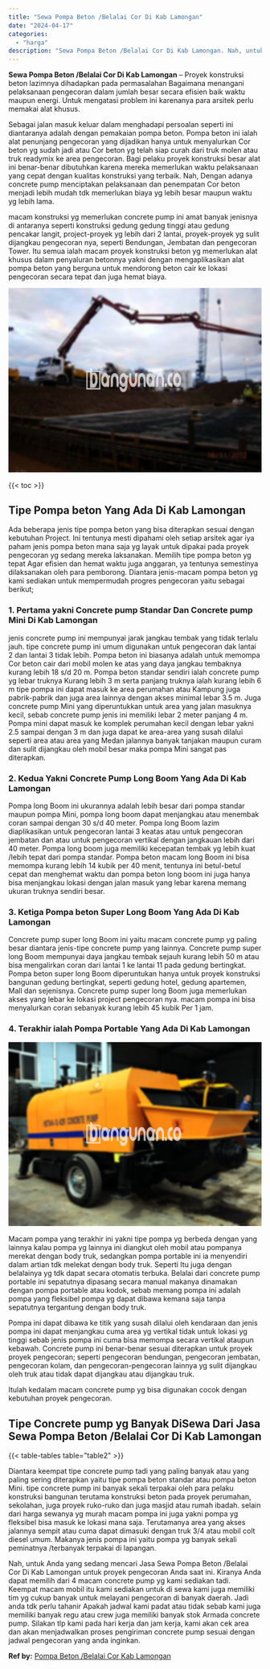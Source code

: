 ```yaml
---
title: "Sewa Pompa Beton /Belalai Cor Di Kab Lamongan"
date: "2024-04-17"
categories: 
  - "harga"
description: "Sewa Pompa Beton /Belalai Cor Di Kab Lamongan. Nah, untuk Anda yang sedang mencari Jasa Sewa Pompa Beton /Belalai Cor Di Kab Lamongan untuk proyek pengecoran..."
---
```


**Sewa Pompa Beton /Belalai Cor Di Kab Lamongan** – Proyek konstruksi beton lazimnya dihadapkan pada permasalahan Bagaimana menangani pelaksanaan pengecoran dalam jumlah besar secara efisien baik waktu maupun energi. Untuk mengatasi problem ini karenanya para arsitek perlu memakai alat khusus.

Sebagai jalan masuk keluar dalam menghadapi persoalan seperti ini diantaranya adalah dengan pemakaian pompa beton. Pompa beton ini ialah alat penunjang pengecoran yang dijadikan hanya untuk menyalurkan Cor beton yg sudah jadi atau Cor beton yg telah siap curah dari truk molen atau truk readymix ke area pengecoran. Bagi pelaku proyek konstruksi besar alat ini benar-benar dibutuhkan karena mereka memerlukan waktu pelaksanaan yang cepat dengan kualitas konstruksi yang terbaik. Nah, Dengan adanya concrete pump menciptakan pelaksanaan dan penempatan Cor beton menjadi lebih mudah tdk memerlukan biaya yg lebih besar maupun waktu yg lebih lama.

macam konstruksi yg memerlukan concrete pump ini amat banyak jenisnya di antaranya seperti konstruksi gedung gedung tinggi atau gedung pencakar langit, project-proyek yg lebih dari 2 lantai, proyek-proyek yg sulit dijangkau pengecoran nya, seperti Bendungan, Jembatan dan pengecoran Tower. Itu semua ialah macam proyek konstruksi beton yg memerlukan alat khusus dalam penyaluran betonnya yakni dengan mengaplikasikan alat pompa beton yang berguna untuk mendorong beton cair ke lokasi pengecoran secara tepat dan juga hemat biaya.

![Sewa Pompa Beton /Belalai Cor Di Kab Lamongan](/images/sewa-concrete-pump-28.png)

{{< toc >}}

## Tipe Pompa beton Yang Ada Di Kab Lamongan

Ada beberapa jenis tipe pompa beton yang bisa diterapkan sesuai dengan kebutuhan Project. Ini tentunya mesti dipahami oleh setiap arsitek agar iya paham jenis pompa beton mana saja yg layak untuk dipakai pada proyek pengecoran yg sedang mereka laksanakan. Memilih tipe pompa beton yg tepat Agar efisien dan hemat waktu juga anggaran, ya tentunya semestinya dilaksanakan oleh para pemborong. Diantara jenis-macam pompa beton yg kami sediakan untuk mempermudah progres pengecoran yaitu sebagai berikut;

### 1\. Pertama yakni Concrete pump Standar Dan Concrete pump Mini Di Kab Lamongan

jenis concrete pump ini mempunyai jarak jangkau tembak yang tidak terlalu jauh. tipe concrete pump ini umum digunakan untuk pengecoran dak lantai 2 dan lantai 3 tidak lebih. Pompa beton ini biasanya adalah untuk memompa Cor beton cair dari mobil molen ke atas yang daya jangkau tembaknya kurang lebih 18 s/d 20 m. Pompa beton standar sendiri ialah concrete pump yg lebar truknya Kurang lebih 3 m serta panjang truknya ialah kurang lebih 6 m tipe pompa ini dapat masuk ke area perumahan atau Kampung juga pabrik-pabrik dan juga area lainnya dengan akses minimal lebar 3.5 m. Juga concrete pump Mini yang diperuntukkan untuk area yang jalan masuknya kecil, sebab concrete pump jenis ini memiliki lebar 2 meter panjang 4 m. Pompa mini dapat masuk ke komplek perumahan kecil dengan lebar yakni 2.5 sampai dengan 3 m dan juga dapat ke area-area yang susah dilalui seperti area atau area yang Medan jalannya banyak tanjakan maupun curam dan sulit dijangkau oleh mobil besar maka pompa Mini sangat pas diterapkan.

### 2\. Kedua Yakni Concrete Pump Long Boom Yang Ada Di Kab Lamongan

Pompa long Boom ini ukurannya adalah lebih besar dari pompa standar maupun pompa Mini, pompa long boom dapat menjangkau atau menembak coran sampai dengan 30 s/d 40 meter. Pompa long Boom lazim diaplikasikan untuk pengecoran lantai 3 keatas atau untuk pengecoran jembatan dan atau untuk pengecoran vertikal dengan jangkauan lebih dari 40 meter. Pompa long boom juga memiliki kecepatan tembak yg lebih kuat /lebih tepat dari pompa standar. Pompa beton macam long Boom ini bisa memompa kurang lebih 14 kubik per 40 menit, tentunya ini betul-betul cepat dan menghemat waktu dan pompa beton long boom ini juga hanya bisa menjangkau lokasi dengan jalan masuk yang lebar karena memang ukuran truknya sendiri besar.

### 3\. Ketiga Pompa beton Super Long Boom Yang Ada Di Kab Lamongan

Concrete pump super long Boom ini yaitu macam concrete pump yg paling besar diantara jenis-tipe concrete pump yang lainnya. Concrete pump super long Boom mempunyai daya jangkau tembak sejauh kurang lebih 50 m atau bisa mengalirkan coran dari lantai 1 ke lantai 11 pada gedung bertingkat. Pompa beton super long Boom diperuntukan hanya untuk proyek konstruksi bangunan gedung bertingkat, seperti gedung hotel, gedung apartemen, Mall dan sejenisnya. Concrete pump super long Boom juga memerlukan akses yang lebar ke lokasi project pengecoran nya. macam pompa ini bisa menyalurkan coran sebanyak kurang lebih 45 kubik Per 1 jam.

### 4\. Terakhir ialah Pompa Portable Yang Ada Di Kab Lamongan

![Sewa Pompa Beton /Belalai Cor Di Kab Lamongan](/images/sewa-concrete-pump-08.png)

Macam pompa yang terakhir ini yakni tipe pompa yg berbeda dengan yang lainnya kalau pompa yg lainnya ini diangkut oleh mobil atau pompanya merekat dengan body truk, sedangkan pompa portable ini ia menyendiri dalam artian tdk melekat dengan body truk. Seperti Itu juga dengan belalainya yg tdk dapat secara otomatis terbuka. Belalai dari concrete pump portable ini sepatutnya dipasang secara manual makanya dinamakan dengan pompa portable atau kodok, sebab memang pompa ini adalah pompa yang fleksibel pompa yg dapat dibawa kemana saja tanpa sepatutnya tergantung dengan body truk.

Pompa ini dapat dibawa ke titik yang susah dilalui oleh kendaraan dan jenis pompa ini dapat menjangkau cuma area yg vertikal tidak untuk lokasi yg tinggi sebab jenis pompa ini cuma bisa memompa secara vertikal ataupun kebawah. Concrete pump ini benar-benar sesuai diterapkan untuk proyek proyek pengecoran; seperti pengecoran bendungan, pengecoran jembatan, pengecoran kolam, dan pengecoran-pengecoran lainnya yg sulit dijangkau oleh truk atau tidak dapat dijangkau atau dijangkau truk.

Itulah kedalam macam concrete pump yg bisa digunakan cocok dengan kebutuhan proyek pengecoran.

## Tipe Concrete pump yg Banyak DiSewa Dari Jasa Sewa Pompa Beton /Belalai Cor Di Kab Lamongan

{{< table-tables table="table2" >}}

Diantara keempat tipe concrete pump tadi yang paling banyak atau yang paling sering diterapkan yaitu tipe pompa beton standar atau pompa beton Mini. tipe concrete pump ini banyak sekali terpakai oleh para pelaku konstruksi bangunan terutama konstruksi beton pada proyek perumahan, sekolahan, juga proyek ruko-ruko dan juga masjid atau rumah ibadah. selain dari harga sewanya yg murah macam pompa ini juga yakni pompa yg fleksibel bisa masuk ke lokasi mana saja. Terutamanya area yang akses jalannya sempit atau cuma dapat dimasuki dengan truk 3/4 atau mobil colt diesel umum. Makanya jenis pompa ini yaitu pompa yg banyak sekali peminatnya /terbanyak terpakai di lapangan.

Nah, untuk Anda yang sedang mencari Jasa Sewa Pompa Beton /Belalai Cor Di Kab Lamongan untuk proyek pengecoran Anda saat ini. Kiranya Anda dapat memilih dari 4 macam concrete pump yg kami sediakan tadi. Keempat macam mobil itu kami sediakan untuk di sewa kami juga memiliki tim yg cukup banyak untuk melayani pengecoran di banyak daerah. Jadi anda tdk perlu tahanir Apakah jadwal kami padat atau tidak sebab kami juga memiliki banyak regu atau crew juga memiliki banyak stok Armada concrete pump. Silakan tlp kami pada hari kerja dan jam kerja, kami akan cek area dan akan menjadwalkan proses pengiriman concrete pump sesuai dengan jadwal pengecoran yang anda inginkan.

**Ref by:** [Pompa Beton /Belalai Cor Kab Lamongan](https://id.wikipedia.org/wiki/Pompa)
